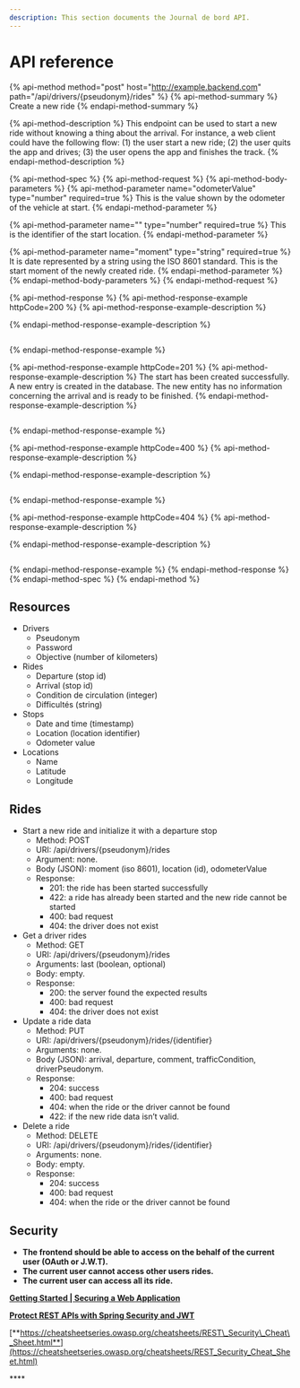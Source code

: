 ```yaml
---
description: This section documents the Journal de bord API.
---
```


# API reference

{% api-method method="post" host="http://example.backend.com" path="/api/drivers/{pseudonym}/rides" %}
{% api-method-summary %}
Create a new ride
{% endapi-method-summary %}

{% api-method-description %}
This endpoint can be used to start a new ride without knowing a thing about the arrival. For instance, a web client could have the following flow: \(1\) the user start a new ride; \(2\) the user quits the app and drives; \(3\) the user opens the app and finishes the track.
{% endapi-method-description %}

{% api-method-spec %}
{% api-method-request %}
{% api-method-body-parameters %}
{% api-method-parameter name="odometerValue" type="number" required=true %}
This is the value shown by the odometer of the vehicle at start. 
{% endapi-method-parameter %}

{% api-method-parameter name="" type="number" required=true %}
This is the identifier of the start location.
{% endapi-method-parameter %}

{% api-method-parameter name="moment" type="string" required=true %}
It is date represented by a string using the ISO 8601 standard. This is the start moment of the newly created ride. 
{% endapi-method-parameter %}
{% endapi-method-body-parameters %}
{% endapi-method-request %}

{% api-method-response %}
{% api-method-response-example httpCode=200 %}
{% api-method-response-example-description %}

{% endapi-method-response-example-description %}

```

```
{% endapi-method-response-example %}

{% api-method-response-example httpCode=201 %}
{% api-method-response-example-description %}
The start has been created successfully. A new entry is created in the database. The new entity has no information concerning the arrival and is ready to be finished.
{% endapi-method-response-example-description %}

```java

```
{% endapi-method-response-example %}

{% api-method-response-example httpCode=400 %}
{% api-method-response-example-description %}

{% endapi-method-response-example-description %}

```

```
{% endapi-method-response-example %}

{% api-method-response-example httpCode=404 %}
{% api-method-response-example-description %}

{% endapi-method-response-example-description %}

```

```
{% endapi-method-response-example %}
{% endapi-method-response %}
{% endapi-method-spec %}
{% endapi-method %}

## **Resources**

* Drivers
  * Pseudonym
  * Password
  * Objective \(number of kilometers\)
* Rides
  * Departure \(stop id\)
  * Arrival \(stop id\)
  * Condition de circulation \(integer\)
  * Difficultés \(string\)
* Stops
  * Date and time \(timestamp\)
  * Location \(location identifier\)
  * Odometer value
* Locations
  * Name
  * Latitude
  * Longitude

## **Rides**

* Start a new ride and initialize it with a departure stop
  * Method: POST
  * URI: /api/drivers/{pseudonym}/rides
  * Argument: none.
  * Body \(JSON\): moment \(iso 8601\), location \(id\), odometerValue
  * Response:
    * 201: the ride has been started successfully
    * 422: a ride has already been started and the new ride cannot be started
    * 400: bad request
    * 404: the driver does not exist
* Get a driver rides
  * Method: GET
  * URI: /api/drivers/{pseudonym}/rides
  * Arguments: last \(boolean, optional\)
  * Body: empty.
  * Response:
    * 200: the server found the expected results
    * 400: bad request
    * 404: the driver does not exist
* Update a ride data
  * Method: PUT
  * URI: /api/drivers/{pseudonym}/rides/{identifier}
  * Arguments: none.
  * Body \(JSON\): arrival, departure, comment, trafficCondition, driverPseudonym.
  * Response:
    * 204: success
    * 400: bad request
    * 404: when the ride or the driver cannot be found
    * 422: if the new ride data isn’t valid.
* Delete a ride
  * Method: DELETE
  * URI: /api/drivers/{pseudonym}/rides/{identifier}
  * Arguments: none.
  * Body: empty.
  * Response:
    * 204: success
    * 400: bad request
    * 404: when the ride or the driver cannot be found

## **Security**

* **The frontend should be able to access on the behalf of the current user \(OAuth or J.W.T\).** 
* **The current user cannot access other users rides.**
* **The current user can access all its ride.**

[**Getting Started \| Securing a Web Application**](https://spring.io/guides/gs/securing-web/)

[**Protect REST APIs with Spring Security and JWT**](https://medium.com/@hantsy/protect-rest-apis-with-spring-security-and-jwt-5fbc90305cc5)

[**https://cheatsheetseries.owasp.org/cheatsheets/REST\_Security\_Cheat\_Sheet.html**](https://cheatsheetseries.owasp.org/cheatsheets/REST_Security_Cheat_Sheet.html)  


\*\*\*\*

